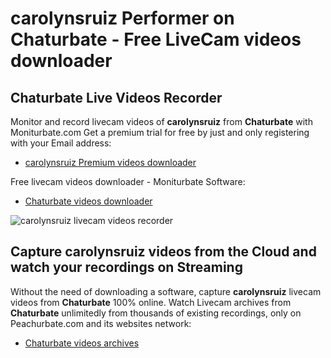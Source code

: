 # carolynsruiz Performer on Chaturbate - Free LiveCam videos downloader

## Chaturbate Live Videos Recorder

Monitor and record livecam videos of **carolynsruiz** from **Chaturbate** with Moniturbate.com
Get a premium trial for free by just and only registering with your Email address:
* [carolynsruiz Premium videos downloader](https://moniturbate.com/request-demo-licence-key.html)

Free livecam videos downloader - Moniturbate Software:
* [Chaturbate videos downloader](https://moniturbate.com/moniturbate-download-software.html)

![carolynsruiz livecam videos recorder](https://peachurnet.com/templates/moniturbate-software.png)


## Capture carolynsruiz videos from the Cloud and watch your recordings on Streaming

Without the need of downloading a software, capture **carolynsruiz** livecam videos from **Chaturbate** 100% online.
Watch Livecam archives from **Chaturbate** unlimitedly from thousands of existing recordings, only on Peachurbate.com and its websites network:
* [Chaturbate videos archives](https://peachurnet.com/)